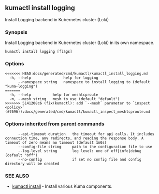 ## kumactl install logging

Install Logging backend in Kubernetes cluster (Loki)

### Synopsis

Install Logging backend in Kubernetes cluster (Loki) in its own namespace.

```
kumactl install logging [flags]
```

### Options

```
<<<<<<< HEAD:docs/generated/cmd/kumactl/kumactl_install_logging.md
  -h, --help               help for logging
      --namespace string   namespace to install logging to (default "kuma-logging")
=======
  -h, --help          help for meshtcproute
  -m, --mesh string   mesh to use (default "default")
>>>>>>> 5141208c6 (fix(kumactl): add `--mesh` parameter to `inspect <policy>` (#7696)):docs/generated/cmd/kumactl/kumactl_inspect_meshtcproute.md
```

### Options inherited from parent commands

```
      --api-timeout duration   the timeout for api calls. It includes connection time, any redirects, and reading the response body. A timeout of zero means no timeout (default 1m0s)
      --config-file string     path to the configuration file to use
      --log-level string       log level: one of off|info|debug (default "off")
      --no-config              if set no config file and config directory will be created
```

### SEE ALSO

* [kumactl install](kumactl_install.md)	 - Install various Kuma components.

